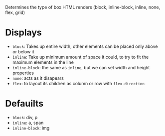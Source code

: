 Determines the type of box HTML renders (block, inline-block, inline, none, flex, grid)

# Displays
- `block`: Takes up entire width, other elements can be placed only above or below it
- `inline`: Take up minimum amount of space it could, to try to fit the maximum elements in the line
- `inline-block`: the same as `inline`, but we can set width and height properties
- `none`: acts as it disapears
- `flex`: to layout its children as column or row with `flex-direction`

# Defauilts
- `block`: div, p
- `inline`: a, span
- `inline-block`: img
